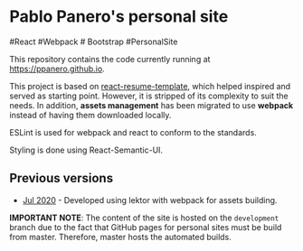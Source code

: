 # Pablo Panero's personal site

\#React \#Webpack \# Bootstrap \#PersonalSite

This repository contains the code currently running at https://ppanero.github.io.

This project is based on [react-resume-template](https://github.com/tbakerx/react-resume-template), which helped inspired and served as starting point. However, it is stripped of its complexity to suit the needs. In addition, **assets management** has been migrated to use **webpack** instead of having them downloaded locally.

ESLint is used for webpack and react to conform to the standards.

Styling is done using React-Semantic-UI.

## Previous versions

- [Jul 2020](https://github.com/ppanero/ppanero.github.io/tree/lektor) - Developed using lektor with webpack for assets building. 

**IMPORTANT NOTE**: The content of the site is hosted on the `development` branch due to the fact
that GitHub pages for personal sites must be build from master. Therefore,
master hosts the automated builds.